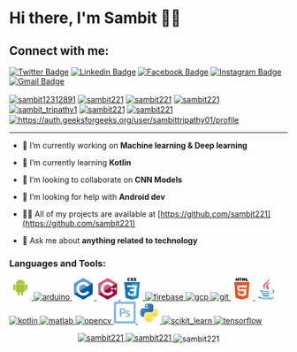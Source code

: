 # Hi there, I'm Sambit ✌🏻

## Connect with me:
[![Twitter Badge](https://img.shields.io/badge/-Twitter-1ca0f1?style=flat-square&labelColor=1ca0f1&logo=twitter&logoColor=white&link=https://twitter.com/Sambit12312891)](https://twitter.com/Sambit12312891) 
[![Linkedin Badge](https://img.shields.io/badge/-Linkedin-blue?style=flat-square&logo=Linkedin&logoColor=white&link=https://www.linkedin.com/in/sambit-kumar-tripathy-1a29b31aa/)](https://www.linkedin.com/in/sambit-kumar-tripathy-1a29b31aa/) 
[![Facebook Badge](https://img.shields.io/badge/-Facebook-darkblue?style=flat-square&logo=facebook&logoColor=white&link=https://www.facebook.com/sambit.tripathy.58)](https://www.facebook.com/sambit.tripathy.58) 
[![Instagram Badge](https://img.shields.io/badge/-Instagram-black?style=flat-square&labelColor=ff69b4&logo=instagram&logoColor=black&link=https://www.instagram.com/_its_neon/)](https://www.instagram.com/_its_neon/)
[![Gmail Badge](https://img.shields.io/badge/-Mail-c14438?style=flat-square&logo=Gmail&logoColor=white&link=mailto:sambit.tripathy01@gmail.com)](mailto:sambit.tripathy01@gmail.com)
<!--[![Whatsapp Badge](https://img.shields.io/badge/-@iamdsp9-applegreen?style=flat-square&logo=Whatsapp&logoColor=white&link=https://wa.link/py7hdl)](https://wa.link/py7hdl)-->
<p align="left">
<a href="https://twitter.com/sambit12312891" target="blank"><img align="center" src="https://cdn.jsdelivr.net/npm/simple-icons@3.0.1/icons/twitter.svg" alt="sambit12312891" height="30" width="40" /></a>
<a href="https://stackoverflow.com/users/sambit221" target="blank"><img align="center" src="https://cdn.jsdelivr.net/npm/simple-icons@3.0.1/icons/stackoverflow.svg" alt="sambit221" height="30" width="40" /></a>
<a href="https://kaggle.com/sambit221" target="blank"><img align="center" src="https://cdn.jsdelivr.net/npm/simple-icons@3.0.1/icons/kaggle.svg" alt="sambit221" height="30" width="40" /></a>
<a href="https://www.codechef.com/users/sambit221" target="blank"><img align="center" src="https://cdn.jsdelivr.net/npm/simple-icons@3.1.0/icons/codechef.svg" alt="sambit221" height="30" width="40" /></a>
<a href="https://www.hackerrank.com/sambit_tripathy1" target="blank"><img align="center" src="https://cdn.jsdelivr.net/npm/simple-icons@3.0.1/icons/hackerrank.svg" alt="sambit_tripathy1" height="30" width="40" /></a>
<a href="https://codeforces.com/profile/sambit221" target="blank"><img align="center" src="https://cdn.jsdelivr.net/npm/simple-icons@3.0.1/icons/codeforces.svg" alt="sambit221" height="30" width="40" /></a>
<a href="https://www.leetcode.com/sambit221" target="blank"><img align="center" src="https://cdn.jsdelivr.net/npm/simple-icons@3.0.1/icons/leetcode.svg" alt="sambit221" height="30" width="40" /></a>
<a href="https://auth.geeksforgeeks.org/user/https://auth.geeksforgeeks.org/user/sambittripathy01/profile" target="blank"><img align="center" src="https://cdn.jsdelivr.net/npm/simple-icons@3.0.1/icons/geeksforgeeks.svg" alt="https://auth.geeksforgeeks.org/user/sambittripathy01/profile" height="30" width="40" /></a>
</p>
<!--[![Donate](https://img.shields.io/badge/Support-%24-blue)](https://www.paypal.me/sakshamtaneja)-->
<!-- [![GitHub followers](https://img.shields.io/github/followers/sambit221?label=Follow&style=social)](https://github.com/sambit221/?tab=follow) -->



---

- 🔭 I’m currently working on **Machine learning & Deep learning**

- 🌱 I’m currently learning **Kotlin**

- 👯 I’m looking to collaborate on **CNN Models**

- 🤝 I’m looking for help with **Android dev**

- 👨‍💻 All of my projects are available at [https://github.com/sambit221](https://github.com/sambit221)

- 💬 Ask me about **anything related to technology**

<!-- <h3 align="left">Connect with me:</h3> -->


<h3 align="left">Languages and Tools:</h3>
<p align="left"> <a href="https://developer.android.com" target="_blank"> <img src="https://raw.githubusercontent.com/devicons/devicon/master/icons/android/android-original-wordmark.svg" alt="android" width="40" height="40"/> </a> <a href="https://www.arduino.cc/" target="_blank"> <img src="https://cdn.worldvectorlogo.com/logos/arduino-1.svg" alt="arduino" width="40" height="40"/> </a> <a href="https://www.cprogramming.com/" target="_blank"> <img src="https://raw.githubusercontent.com/devicons/devicon/master/icons/c/c-original.svg" alt="c" width="40" height="40"/> </a> <a href="https://www.w3schools.com/cpp/" target="_blank"> <img src="https://raw.githubusercontent.com/devicons/devicon/master/icons/cplusplus/cplusplus-original.svg" alt="cplusplus" width="40" height="40"/> </a> <a href="https://www.w3schools.com/css/" target="_blank"> <img src="https://raw.githubusercontent.com/devicons/devicon/master/icons/css3/css3-original-wordmark.svg" alt="css3" width="40" height="40"/> </a> <a href="https://firebase.google.com/" target="_blank"> <img src="https://www.vectorlogo.zone/logos/firebase/firebase-icon.svg" alt="firebase" width="40" height="40"/> </a> <a href="https://cloud.google.com" target="_blank"> <img src="https://www.vectorlogo.zone/logos/google_cloud/google_cloud-icon.svg" alt="gcp" width="40" height="40"/> </a> <a href="https://git-scm.com/" target="_blank"> <img src="https://www.vectorlogo.zone/logos/git-scm/git-scm-icon.svg" alt="git" width="40" height="40"/> </a> <a href="https://www.w3.org/html/" target="_blank"> <img src="https://raw.githubusercontent.com/devicons/devicon/master/icons/html5/html5-original-wordmark.svg" alt="html5" width="40" height="40"/> </a> <a href="https://www.java.com" target="_blank"> <img src="https://raw.githubusercontent.com/devicons/devicon/master/icons/java/java-original.svg" alt="java" width="40" height="40"/> </a> <a href="https://kotlinlang.org" target="_blank"> <img src="https://www.vectorlogo.zone/logos/kotlinlang/kotlinlang-icon.svg" alt="kotlin" width="40" height="40"/> </a> <a href="https://www.mathworks.com/" target="_blank"> <img src="https://raw.githubusercontent.com/simple-icons/simple-icons/master/icons/mathworks.svg" alt="matlab" width="40" height="40"/> </a> <a href="https://opencv.org/" target="_blank"> <img src="https://www.vectorlogo.zone/logos/opencv/opencv-icon.svg" alt="opencv" width="40" height="40"/> </a> <a href="https://www.photoshop.com/en" target="_blank"> <img src="https://raw.githubusercontent.com/devicons/devicon/master/icons/photoshop/photoshop-line.svg" alt="photoshop" width="40" height="40"/> </a> <a href="https://www.python.org" target="_blank"> <img src="https://raw.githubusercontent.com/devicons/devicon/master/icons/python/python-original.svg" alt="python" width="40" height="40"/> </a> <a href="https://scikit-learn.org/" target="_blank"> <img src="https://upload.wikimedia.org/wikipedia/commons/0/05/Scikit_learn_logo_small.svg" alt="scikit_learn" width="40" height="40"/> </a> <a href="https://www.tensorflow.org" target="_blank"> <img src="https://www.vectorlogo.zone/logos/tensorflow/tensorflow-icon.svg" alt="tensorflow" width="40" height="40"/> </a> </p>

<p align = "center">
<a href="https://github.com/sambit221">
 <img height="180em" src="https://github-readme-stats.vercel.app/api?username=sambit221&show_icons=true&locale=en" alt="sambit221" />
 <img height="180em" src="https://github-readme-stats.vercel.app/api/top-langs?username=sambit221&show_icons=true&locale=en&layout=compact" alt="sambit221" /> 
 
 </a>
 <img align="center" src="https://github-readme-streak-stats.herokuapp.com/?user=sambit221&" alt="sambit221" /></p>


